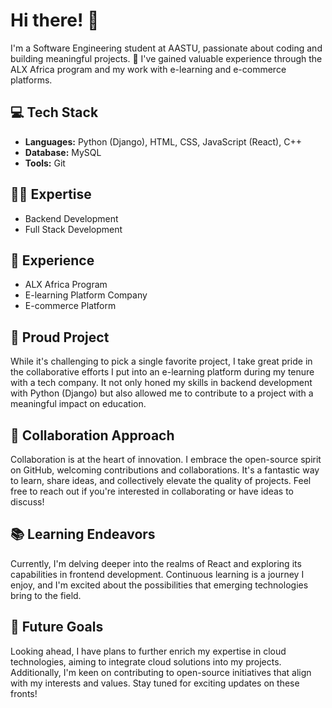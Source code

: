 # Hi there! 👋

I'm a Software Engineering student at AASTU, passionate about coding and building meaningful projects. 🚀 I've gained valuable experience through the ALX Africa program and my work with e-learning and e-commerce platforms.

## 💻 Tech Stack
- **Languages:** Python (Django), HTML, CSS, JavaScript (React), C++
- **Database:** MySQL
- **Tools:** Git

## 👨‍💻 Expertise
- Backend Development
- Full Stack Development

## 🌟 Experience
- ALX Africa Program
- E-learning Platform Company
- E-commerce Platform

## 🚀 Proud Project
While it's challenging to pick a single favorite project, I take great pride in the collaborative efforts I put into an e-learning platform during my tenure with a tech company. It not only honed my skills in backend development with Python (Django) but also allowed me to contribute to a project with a meaningful impact on education.

## 🤝 Collaboration Approach
Collaboration is at the heart of innovation. I embrace the open-source spirit on GitHub, welcoming contributions and collaborations. It's a fantastic way to learn, share ideas, and collectively elevate the quality of projects. Feel free to reach out if you're interested in collaborating or have ideas to discuss!

## 📚 Learning Endeavors
Currently, I'm delving deeper into the realms of React and exploring its capabilities in frontend development. Continuous learning is a journey I enjoy, and I'm excited about the possibilities that emerging technologies bring to the field.

## 🎯 Future Goals
Looking ahead, I have plans to further enrich my expertise in cloud technologies, aiming to integrate cloud solutions into my projects. Additionally, I'm keen on contributing to open-source initiatives that align with my interests and values. Stay tuned for exciting updates on these fronts!
